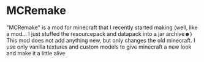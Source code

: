 # MCRemake
"MCRemake" is a mod for minecraft that I recently started making (well, like a mod... I just stuffed the resourcepack and datapack into a jar archive☻)
This mod does not add anything new, but only changes the old minecraft. I use only vanilla textures and custom models to give minecraft a new look and make it a little alive
